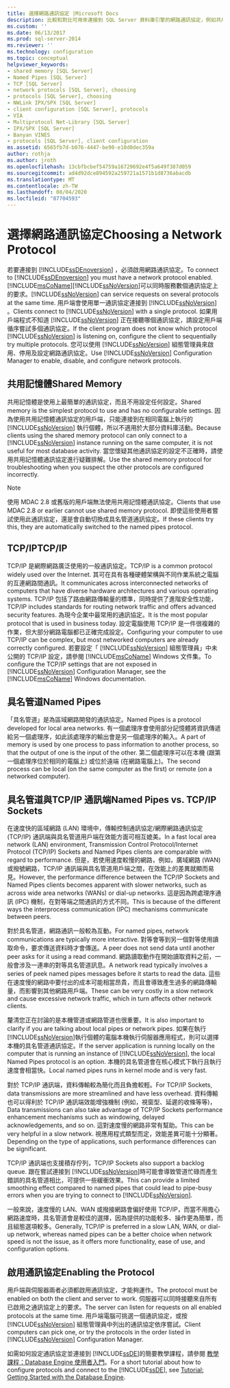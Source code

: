 ```yaml
---
title: 選擇網路通訊協定 |Microsoft Docs
description: 比較和對比可用來連接到 SQL Server 資料庫引擎的網路通訊協定，例如共用記憶體、TCP/IP 和具名管道。
ms.custom: ''
ms.date: 06/13/2017
ms.prod: sql-server-2014
ms.reviewer: ''
ms.technology: configuration
ms.topic: conceptual
helpviewer_keywords:
- shared memory [SQL Server]
- Named Pipes [SQL Server]
- TCP [SQL Server]
- network protocols [SQL Server], choosing
- protocols [SQL Server], choosing
- NWLink IPX/SPX [SQL Server]
- client configuration [SQL Server], protocols
- VIA
- Multiprotocol Net-Library [SQL Server]
- IPX/SPX [SQL Server]
- Banyan VINES
- protocols [SQL Server], client configuration
ms.assetid: 6565fb7d-b076-4447-be90-e10d0dec359a
author: rothja
ms.author: jroth
ms.openlocfilehash: 13cbfbcbef54759a16729692e4f5a649f387d059
ms.sourcegitcommit: ad4d92dce894592a259721a1571b1d8736abacdb
ms.translationtype: MT
ms.contentlocale: zh-TW
ms.lasthandoff: 08/04/2020
ms.locfileid: "87704593"
---
```

# <a name="choosing-a-network-protocol"></a><span data-ttu-id="9b376-103">選擇網路通訊協定</span><span class="sxs-lookup"><span data-stu-id="9b376-103">Choosing a Network Protocol</span></span>
  <span data-ttu-id="9b376-104">若要連接到 [!INCLUDE[ssDEnoversion](../../includes/ssdenoversion-md.md)] ，必須啟用網路通訊協定。</span><span class="sxs-lookup"><span data-stu-id="9b376-104">To connect to [!INCLUDE[ssDEnoversion](../../includes/ssdenoversion-md.md)] you must have a network protocol enabled.</span></span> [!INCLUDE[msCoName](../../includes/msconame-md.md)]<span data-ttu-id="9b376-105">[!INCLUDE[ssNoVersion](../../includes/ssnoversion-md.md)]可以同時服務數個通訊協定上的要求。</span><span class="sxs-lookup"><span data-stu-id="9b376-105">[!INCLUDE[ssNoVersion](../../includes/ssnoversion-md.md)] can service requests on several protocols at the same time.</span></span> <span data-ttu-id="9b376-106">用戶端會使用單一通訊協定連接到 [!INCLUDE[ssNoVersion](../../includes/ssnoversion-md.md)] 。</span><span class="sxs-lookup"><span data-stu-id="9b376-106">Clients connect to [!INCLUDE[ssNoVersion](../../includes/ssnoversion-md.md)] with a single protocol.</span></span> <span data-ttu-id="9b376-107">如果用戶端程式不知道 [!INCLUDE[ssNoVersion](../../includes/ssnoversion-md.md)] 正在接聽哪個通訊協定，請設定用戶端循序嘗試多個通訊協定。</span><span class="sxs-lookup"><span data-stu-id="9b376-107">If the client program does not know which protocol [!INCLUDE[ssNoVersion](../../includes/ssnoversion-md.md)] is listening on, configure the client to sequentially try multiple protocols.</span></span> <span data-ttu-id="9b376-108">您可以使用 [!INCLUDE[ssNoVersion](../../includes/ssnoversion-md.md)] 組態管理員來啟用、停用及設定網路通訊協定。</span><span class="sxs-lookup"><span data-stu-id="9b376-108">Use [!INCLUDE[ssNoVersion](../../includes/ssnoversion-md.md)] Configuration Manager to enable, disable, and configure network protocols.</span></span>  
  
## <a name="shared-memory"></a><span data-ttu-id="9b376-109">共用記憶體</span><span class="sxs-lookup"><span data-stu-id="9b376-109">Shared Memory</span></span>  
 <span data-ttu-id="9b376-110">共用記憶體是使用上最簡單的通訊協定，而且不用設定任何設定。</span><span class="sxs-lookup"><span data-stu-id="9b376-110">Shared memory is the simplest protocol to use and has no configurable settings.</span></span> <span data-ttu-id="9b376-111">因為使用共用記憶體通訊協定的用戶端，只能連接到在相同電腦上執行的 [!INCLUDE[ssNoVersion](../../includes/ssnoversion-md.md)] 執行個體，所以不適用於大部分資料庫活動。</span><span class="sxs-lookup"><span data-stu-id="9b376-111">Because clients using the shared memory protocol can only connect to a [!INCLUDE[ssNoVersion](../../includes/ssnoversion-md.md)] instance running on the same computer, it is not useful for most database activity.</span></span> <span data-ttu-id="9b376-112">當您懷疑其他通訊協定的設定不正確時，請使用共用記憶體通訊協定進行疑難排解。</span><span class="sxs-lookup"><span data-stu-id="9b376-112">Use the shared memory protocol for troubleshooting when you suspect the other protocols are configured incorrectly.</span></span>  
  
> [!NOTE]  
>  <span data-ttu-id="9b376-113">使用 MDAC 2.8 或舊版的用戶端無法使用共用記憶體通訊協定。</span><span class="sxs-lookup"><span data-stu-id="9b376-113">Clients that use MDAC 2.8 or earlier cannot use shared memory protocol.</span></span> <span data-ttu-id="9b376-114">即使這些使用者嘗試使用此通訊協定，還是會自動切換成具名管道通訊協定。</span><span class="sxs-lookup"><span data-stu-id="9b376-114">If these clients try this, they are automatically switched to the named pipes protocol.</span></span>  
  
## <a name="tcpip"></a><span data-ttu-id="9b376-115">TCP/IP</span><span class="sxs-lookup"><span data-stu-id="9b376-115">TCP/IP</span></span>  
 <span data-ttu-id="9b376-116">TCP/IP 是網際網路廣泛使用的一般通訊協定。</span><span class="sxs-lookup"><span data-stu-id="9b376-116">TCP/IP is a common protocol widely used over the Internet.</span></span> <span data-ttu-id="9b376-117">其可在具有各種硬體架構與不同作業系統之電腦的互連網路間通訊。</span><span class="sxs-lookup"><span data-stu-id="9b376-117">It communicates across interconnected networks of computers that have diverse hardware architectures and various operating systems.</span></span> <span data-ttu-id="9b376-118">TCP/IP 包括了路由網路傳輸量的標準，同時提供了進階安全性功能，</span><span class="sxs-lookup"><span data-stu-id="9b376-118">TCP/IP includes standards for routing network traffic and offers advanced security features.</span></span> <span data-ttu-id="9b376-119">為現今企業中最常用的通訊協定。</span><span class="sxs-lookup"><span data-stu-id="9b376-119">It is the most popular protocol that is used in business today.</span></span> <span data-ttu-id="9b376-120">設定電腦使用 TCP/IP 是一件很複雜的作業，但大部分網路電腦都已正確完成設定。</span><span class="sxs-lookup"><span data-stu-id="9b376-120">Configuring your computer to use TCP/IP can be complex, but most networked computers are already correctly configured.</span></span> <span data-ttu-id="9b376-121">若要設定「 [!INCLUDE[ssNoVersion](../../includes/ssnoversion-md.md)] 組態管理員」中未公開的 TCP/IP 設定，請參閱 [!INCLUDE[msCoName](../../includes/msconame-md.md)] Windows 文件集。</span><span class="sxs-lookup"><span data-stu-id="9b376-121">To configure the TCP/IP settings that are not exposed in [!INCLUDE[ssNoVersion](../../includes/ssnoversion-md.md)] Configuration Manager, see the [!INCLUDE[msCoName](../../includes/msconame-md.md)] Windows documentation.</span></span>  
  
## <a name="named-pipes"></a><span data-ttu-id="9b376-122">具名管道</span><span class="sxs-lookup"><span data-stu-id="9b376-122">Named Pipes</span></span>  
 <span data-ttu-id="9b376-123">「具名管道」是為區域網路開發的通訊協定。</span><span class="sxs-lookup"><span data-stu-id="9b376-123">Named Pipes is a protocol developed for local area networks.</span></span> <span data-ttu-id="9b376-124">有一個處理序會使用部分記憶體將資訊傳遞給另一個處理序，如此該處理序的輸出會是另一個處理序的輸入。</span><span class="sxs-lookup"><span data-stu-id="9b376-124">A part of memory is used by one process to pass information to another process, so that the output of one is the input of the other.</span></span> <span data-ttu-id="9b376-125">第二個處理序可以在本機 (跟第一個處理序位於相同的電腦上) 或位於遠端 (在網路電腦上)。</span><span class="sxs-lookup"><span data-stu-id="9b376-125">The second process can be local (on the same computer as the first) or remote (on a networked computer).</span></span>  
  
## <a name="named-pipes-vs-tcpip-sockets"></a><span data-ttu-id="9b376-126">具名管道與TCP/IP 通訊端</span><span class="sxs-lookup"><span data-stu-id="9b376-126">Named Pipes vs. TCP/IP Sockets</span></span>  
 <span data-ttu-id="9b376-127">在速度快的區域網路 (LAN) 環境中，傳輸控制通訊協定/網際網路通訊協定 (TCP/IP) 通訊端與具名管道用戶端在效能方面可相互媲美。</span><span class="sxs-lookup"><span data-stu-id="9b376-127">In a fast local area network (LAN) environment, Transmission Control Protocol/Internet Protocol (TCP/IP) Sockets and Named Pipes clients are comparable with regard to performance.</span></span> <span data-ttu-id="9b376-128">但是，若使用速度較慢的網路，例如，廣域網路 (WAN) 或撥號網路，TCP/IP 通訊端與具名管道用戶端之間，在效能上的差異就顯而易見。</span><span class="sxs-lookup"><span data-stu-id="9b376-128">However, the performance difference between the TCP/IP Sockets and Named Pipes clients becomes apparent with slower networks, such as across wide area networks (WANs) or dial-up networks.</span></span> <span data-ttu-id="9b376-129">這是因為跨處理序通訊 (IPC) 機制，在對等端之間通訊的方式不同。</span><span class="sxs-lookup"><span data-stu-id="9b376-129">This is because of the different ways the interprocess communication (IPC) mechanisms communicate between peers.</span></span>  
  
 <span data-ttu-id="9b376-130">對於具名管道，網路通訊一般較為互動。</span><span class="sxs-lookup"><span data-stu-id="9b376-130">For named pipes, network communications are typically more interactive.</span></span> <span data-ttu-id="9b376-131">對等會等到另一個對等使用讀取命令，要求傳送資料時才會傳送。</span><span class="sxs-lookup"><span data-stu-id="9b376-131">A peer does not send data until another peer asks for it using a read command.</span></span> <span data-ttu-id="9b376-132">網路讀取動作在開始讀取資料之前，一般會涉及一連串的對等具名管道訊息。</span><span class="sxs-lookup"><span data-stu-id="9b376-132">A network read typically involves a series of peek named pipes messages before it starts to read the data.</span></span> <span data-ttu-id="9b376-133">這些在速度慢的網路中要付出的成本可能相當昂貴，而且會導致產生過多的網路傳輸量，而影響到其他網路用戶端。</span><span class="sxs-lookup"><span data-stu-id="9b376-133">These can be very costly in a slow network and cause excessive network traffic, which in turn affects other network clients.</span></span>  
  
 <span data-ttu-id="9b376-134">釐清您正在討論的是本機管道或網路管道也很重要。</span><span class="sxs-lookup"><span data-stu-id="9b376-134">It is also important to clarify if you are talking about local pipes or network pipes.</span></span> <span data-ttu-id="9b376-135">如果在執行 [!INCLUDE[ssNoVersion](../../includes/ssnoversion-md.md)]執行個體的電腦本機執行伺服器應用程式，則可以選擇本機的具名管道通訊協定。</span><span class="sxs-lookup"><span data-stu-id="9b376-135">If the server application is running locally on the computer that is running an instance of [!INCLUDE[ssNoVersion](../../includes/ssnoversion-md.md)], the local Named Pipes protocol is an option.</span></span> <span data-ttu-id="9b376-136">本機的具名管道會在核心模式下執行且執行速度會相當快。</span><span class="sxs-lookup"><span data-stu-id="9b376-136">Local named pipes runs in kernel mode and is very fast.</span></span>  
  
 <span data-ttu-id="9b376-137">對於 TCP/IP 通訊端，資料傳輸較為簡化而且負擔較輕。</span><span class="sxs-lookup"><span data-stu-id="9b376-137">For TCP/IP Sockets, data transmissions are more streamlined and have less overhead.</span></span> <span data-ttu-id="9b376-138">資料傳輸也可以得利於 TCP/IP 通訊端效能增強機制 (例如，視窗型、延遲的收條等等)，</span><span class="sxs-lookup"><span data-stu-id="9b376-138">Data transmissions can also take advantage of TCP/IP Sockets performance enhancement mechanisms such as windowing, delayed acknowledgements, and so on.</span></span> <span data-ttu-id="9b376-139">這對速度慢的網路非常有幫助。</span><span class="sxs-lookup"><span data-stu-id="9b376-139">This can be very helpful in a slow network.</span></span> <span data-ttu-id="9b376-140">視應用程式類型而定，效能差異可能十分顯著。</span><span class="sxs-lookup"><span data-stu-id="9b376-140">Depending on the type of applications, such performance differences can be significant.</span></span>  
  
 <span data-ttu-id="9b376-141">TCP/IP 通訊端也支援積存佇列，</span><span class="sxs-lookup"><span data-stu-id="9b376-141">TCP/IP Sockets also support a backlog queue.</span></span> <span data-ttu-id="9b376-142">跟在嘗試連接到 [!INCLUDE[ssNoVersion](../../includes/ssnoversion-md.md)]時可能會導致管道忙碌而產生錯誤的具名管道相比，可提供一些緩衝效果。</span><span class="sxs-lookup"><span data-stu-id="9b376-142">This can provide a limited smoothing effect compared to named pipes that could lead to pipe-busy errors when you are trying to connect to [!INCLUDE[ssNoVersion](../../includes/ssnoversion-md.md)].</span></span>  
  
 <span data-ttu-id="9b376-143">一般來說，速度慢的 LAN、WAN 或撥接網路會偏好使用 TCP/IP，而當不用擔心網路速度時，具名管道會是較佳的選擇，因為提供的功能較多、操作更為簡單，而且組態選項較多。</span><span class="sxs-lookup"><span data-stu-id="9b376-143">Generally, TCP/IP is preferred in a slow LAN, WAN, or dial-up network, whereas named pipes can be a better choice when network speed is not the issue, as it offers more functionality, ease of use, and configuration options.</span></span>  
  
## <a name="enabling-the-protocol"></a><span data-ttu-id="9b376-144">啟用通訊協定</span><span class="sxs-lookup"><span data-stu-id="9b376-144">Enabling the Protocol</span></span>  
 <span data-ttu-id="9b376-145">用戶端與伺服器兩者必須都啟用通訊協定，才能夠運作。</span><span class="sxs-lookup"><span data-stu-id="9b376-145">The protocol must be enabled on both the client and server to work.</span></span> <span data-ttu-id="9b376-146">伺服器可以同時接聽來自所有已啟用之通訊協定上的要求。</span><span class="sxs-lookup"><span data-stu-id="9b376-146">The server can listen for requests on all enabled protocols at the same time.</span></span> <span data-ttu-id="9b376-147">用戶端電腦可挑選一個通訊協定，或按 [!INCLUDE[ssNoVersion](../../includes/ssnoversion-md.md)] 組態管理員中列出的通訊協定依序嘗試。</span><span class="sxs-lookup"><span data-stu-id="9b376-147">Client computers can pick one, or try the protocols in the order listed in [!INCLUDE[ssNoVersion](../../includes/ssnoversion-md.md)] Configuration Manager.</span></span>  
  
 <span data-ttu-id="9b376-148">如需如何設定通訊協定並連接到 [!INCLUDE[ssDE](../../includes/ssde-md.md)]的簡要教學課程，請參閱 [教學課程：Database Engine 使用者入門](../../relational-databases/tutorial-getting-started-with-the-database-engine.md)。</span><span class="sxs-lookup"><span data-stu-id="9b376-148">For a short tutorial about how to configure protocols and connect to the [!INCLUDE[ssDE](../../includes/ssde-md.md)], see [Tutorial: Getting Started with the Database Engine](../../relational-databases/tutorial-getting-started-with-the-database-engine.md).</span></span>  
  
  

